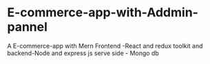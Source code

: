 # E-commerce-app-with-Addmin-pannel
A E-commerce-app with Mern  Frontend -React and redux toolkit and backend-Node and express js serve side - Mongo db
  
  
 
 
  
  
  
 
  
